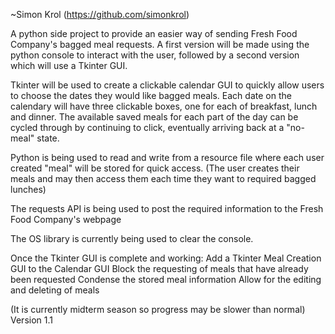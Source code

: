~Simon Krol (https://github.com/simonkrol)

A python side project to provide an easier way of sending Fresh Food Company's bagged meal requests. A first version will be made using the python console to interact with the user, followed by a second version which will use a Tkinter GUI.

Tkinter will be used to create a clickable calendar GUI to quickly allow users to choose the dates they would like bagged meals. Each date on the calendary will have three clickable boxes, one for each of breakfast, lunch and dinner. The available saved meals for each part of the day can be cycled through by continuing to click, eventually arriving back at a "no-meal" state.

Python is being used to read and write from a resource file where each user created "meal" will be stored for quick access. (The user creates their meals and may then access them each time they want to required bagged lunches)

The requests API is being used to post the required information to the Fresh Food Company's webpage

The OS library is currently being used to clear the console.


Once the Tkinter GUI is complete and working:
Add a Tkinter Meal Creation GUI to the Calendar GUI
Block the requesting of meals that have already been requested
Condense the stored meal information
Allow for the editing and deleting of meals

(It is currently midterm season so progress may be slower than normal)
Version 1.1